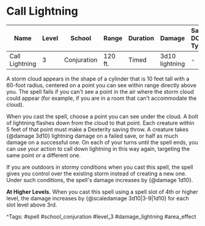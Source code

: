 # Call Lightning

| Name | Level | School | Range | Duration | Damage | Save DC & Type |
|------|-------|--------|-------|----------|--------|----------------|
| Call Lightning | 3 | Conjuration | 120 ft. | Timed | 3d10 lightning | - |

A storm cloud appears in the shape of a cylinder that is 10 feet tall with a 60-foot radius, centered on a point you can see within range directly above you. The spell fails if you can't see a point in the air where the storm cloud could appear (for example, if you are in a room that can't accommodate the cloud).

When you cast the spell, choose a point you can see under the cloud. A bolt of lightning flashes down from the cloud to that point. Each creature within 5 feet of that point must make a Dexterity saving throw. A creature takes {@damage 3d10} lightning damage on a failed save, or half as much damage on a successful one. On each of your turns until the spell ends, you can use your action to call down lightning in this way again, targeting the same point or a different one.

If you are outdoors in stormy conditions when you cast this spell, the spell gives you control over the existing storm instead of creating a new one. Under such conditions, the spell's damage increases by {@damage 1d10}.

**At Higher Levels.** When you cast this spell using a spell slot of 4th or higher level, the damage increases by {@scaledamage 3d10|3-9|1d10} for each slot level above 3rd.

^Tags: #spell #school_conjuration #level_3 #damage_lightning #area_effect